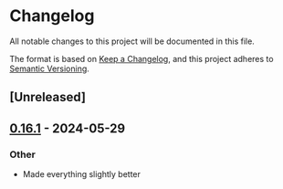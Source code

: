# Changelog
All notable changes to this project will be documented in this file.

The format is based on [Keep a Changelog](https://keepachangelog.com/en/1.0.0/),
and this project adheres to [Semantic Versioning](https://semver.org/spec/v2.0.0.html).

## [Unreleased]

## [0.16.1](https://github.com/oxc-project/oxc-browserslist/compare/oxc-browserslist-v0.16.0...oxc-browserslist-v0.16.1) - 2024-05-29

### Other

- Made everything slightly better

